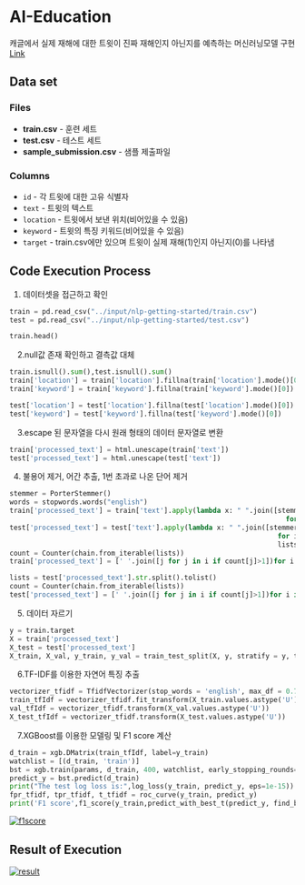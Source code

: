 # AI-Education
캐글에서 실제 재해에 대한 트윗이 진짜 재해인지 아닌지를 예측하는 머신러닝모델 구현
[Link](https://www.kaggle.com/c/nlp-getting-started)
## Data set
### Files
* __train.csv__ - 훈련 세트
* __test.csv__ - 테스트 세트
* __sample_submission.csv__ - 샘플 제출파일

### Columns
* `id` - 각 트윗에 대한 고유 식별자
* `text` - 트윗의 텍스트
* `location` - 트윗에서 보낸 위치(비어있을 수 있음)
* `keyword` - 트윗의 특징 키워드(비어있을 수 있음)
* `target` - train.csv에만 있으며 트윗이 실제 재해(1)인지 아닌지(0)를 나타냄

## Code Execution Process
1. 데이터셋을 접근하고 확인
```python
train = pd.read_csv("../input/nlp-getting-started/train.csv")
test = pd.read_csv("../input/nlp-getting-started/test.csv")

train.head()
```
　2.null값 존재 확인하고 결측값 대체
```python
train.isnull().sum(),test.isnull().sum()
train['location'] = train['location'].fillna(train['location'].mode()[0])
train['keyword'] = train['keyword'].fillna(train['keyword'].mode()[0])

test['location'] = test['location'].fillna(test['location'].mode()[0])
test['keyword'] = test['keyword'].fillna(test['keyword'].mode()[0])
```
　3.escape 된 문자열을 다시 원래 형태의 데이터 문자열로 변환
 ```python
train['processed_text'] = html.unescape(train['text'])
test['processed_text'] = html.unescape(test['text'])
 ```
 4. 불용어 제거, 어간 추출, 1번 초과로 나온 단어 제거
```python
stemmer = PorterStemmer()
words = stopwords.words("english")
train['processed_text'] = train['text'].apply(lambda x: " ".join([stemmer.stem(i)                                                              
                                                                    for i in re.sub("[^a-zA-Z]"," ",x).split() if i not in words]).lower())
test['processed_text'] = test['text'].apply(lambda x: " ".join([stemmer.stem(i)
                                                                  for i in re.sub("[^a-zA-Z]"," ",x).split() if i not in words]).lower())
                                                                  lists = train['processed_text'].str.split().tolist()
count = Counter(chain.from_iterable(lists))
train['processed_text'] = [' '.join([j for j in i if count[j]>1])for i in lists]

lists = test['processed_text'].str.split().tolist()
count = Counter(chain.from_iterable(lists))
test['processed_text'] = [' '.join([j for j in i if count[j]>1])for i in lists]
```
　5. 데이터 자르기
```python
y = train.target
X = train['processed_text']
X_test = test['processed_text']
X_train, X_val, y_train, y_val = train_test_split(X, y, stratify = y, test_size = 0.10, shuffle = True, random_state = 42)
```
　6.TF-IDF를 이용한 자연어 특징 추출
 ```python
vectorizer_tfidf = TfidfVectorizer(stop_words = 'english', max_df = 0.7)
train_tfIdf = vectorizer_tfidf.fit_transform(X_train.values.astype('U'))
val_tfIdf = vectorizer_tfidf.transform(X_val.values.astype('U'))
X_test_tfIdf = vectorizer_tfidf.transform(X_test.values.astype('U'))
```
　7.XGBoost를 이용한 모델링 및 F1 score 계산
 ```python
d_train = xgb.DMatrix(train_tfIdf, label=y_train)
watchlist = [(d_train, 'train')]
bst = xgb.train(params, d_train, 400, watchlist, early_stopping_rounds=20, verbose_eval=10)
predict_y = bst.predict(d_train)
print("The test log loss is:",log_loss(y_train, predict_y, eps=1e-15))
fpr_tfidf, tpr_tfidf, t_tfidf = roc_curve(y_train, predict_y)
print('F1 score',f1_score(y_train,predict_with_best_t(predict_y, find_best_threshold(t_tfidf,fpr_tfidf,tpr_tfidf)))) 
 ```
<a href="https://ibb.co/YPtJ01t"><img src="https://i.ibb.co/pb3NhM3/f1score.png" alt="f1score" border="0"></a>
## Result of Execution

<a href="https://ibb.co/bz4Ydtx"><img src="https://i.ibb.co/5BQCcZd/result.png" alt="result" border="0"></a>
 
